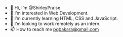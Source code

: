 - 👋 Hi, I’m @ShirleyPraise
- 👀 I’m interested in Web Development.
- 🌱 I’m currently learning HTML, CSS and JavaScript.
- 💞️ I’m looking to work remotely as an intern.
- 📫 How to reach me pgbakara@gmail.com

<!---
ShirleyPraise/ShirleyPraise is a ✨ special ✨ repository because its `README.md` (this file) appears on your GitHub profile.
You can click the Preview link to take a look at your changes.
--->
